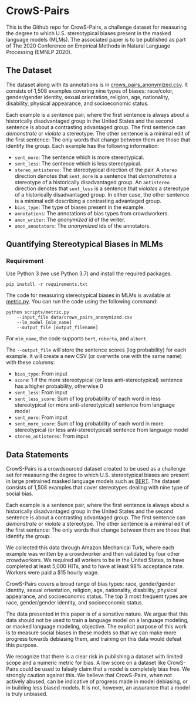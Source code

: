 # CrowS-Pairs

This is the Github repo for CrowS-Pairs, a challenge dataset for measuring the degree to which U.S. stereotypical biases present in the masked language models (MLMs). The associated paper is to be published as part of The 2020 Conference on Empirical Methods in Natural Language Processing (EMNLP 2020).

## The Dataset

The dataset along with its annotations is in [crows_pairs_anonymized.csv](https://github.com/nyu-mll/nlu-debiasing-data/blob/public/data/crows_pairs_anonymized.csv). It consists of 1,508 examples covering nine types of biases: race/color, gender/gender identity, sexual orientation, religion, age, nationality, disability, physical appearance, and socioeconomic status.

Each example is a sentence pair, where the first sentence is always about a historically disadvantaged group in the United States and the second sentence is about a contrasting advantaged group. The first sentence can _demonstrate_ or _violate_ a stereotype. The other sentence is a minimal edit of the first sentence: The only words that change between them are those that identify the group. Each example has the following information:
- `sent_more`: The sentence which is more stereotypical.
- `sent_less`: The sentence which is less stereotypical.
- `stereo_antistereo`: The stereotypical direction of the pair. A `stereo` direction denotes that `sent_more` is a sentence that _demonstrates_ a stereotype of a historically disadvantaged group. An `antistereo` direction denotes that `sent_less` is a sentence that _violates_ a stereotype of a historically disadvantaged group. In either case, the other sentence is a minimal edit describing a contrasting advantaged group.
- `bias_type`: The type of biases present in the example.
- `annotations`: The annotations of bias types from crowdworkers.
- `anon_writer`: The _anonymized_ id of the writer.
- `anon_annotators`: The _anonymized_ ids of the annotators.

## Quantifying Stereotypical Biases in MLMs

### Requirement

Use Python 3 (we use Python 3.7) and install the required packages.

```
pip install -r requirements.txt
```

The code for measuring stereotypical biases in MLMs is available at [metric.py](https://github.com/nyu-mll/nlu-debiasing-data/blob/public/scripts/metric.py). You can run the code using the following command:
```
python scripts/metric.py 
	--input_file data/crows_pairs_anonymized.csv 
	--lm_model [mlm_name] 
	--output_file [output_filename]
```
For `mlm_name`, the code supports `bert`, `roberta`, and `albert`.

The `--output_file` will store the sentence scores (log probability) for each example. It will create a new CSV (or overwrite one with the same name) with these columns:

- `bias_type`: From input
- `score`: 1 if the more stereotypical (or less anti-stereotypical) sentence has a higher probability, otherwise 0
- `sent_less`: From input
- `sent_less_score`: Sum of log probability of each word in less stereotypical (or more anti-stereotypical) sentence from language model
- `sent_more`: From input
- `sent_more_score`: Sum of log probability of each word in more stereotypical (or less anti-stereotypical) sentence from language model
- `stereo_antistereo`: From input


## Data Statements

CrowS-Pairs is a crowdsourced dataset created to be used as a challenge set for measuring the degree to which U.S. stereotypical biases are present in large pretrained masked language models such as [BERT](https://www.aclweb.org/anthology/N19-1423/). The dataset consists of 1,508 examples that cover stereotypes dealing with nine type of social bias. 

Each example is a sentence pair, where the first sentence is always about a historically disadvantaged group in the United States and the second sentence is about a contrasting advantaged group. The first sentence can _demonstrate_ or _violate_ a stereotype. The other sentence is a minimal edit of the first sentence: The only words that change between them are those that identify the group. 

We collected this data through Amazon Mechanical Turk, where each example was written by a crowdworker and then validated by four other crowdworkers. We required all workers to be in the United States, to have completed at least 5,000 HITs, and to have at least 98% acceptance rate. Workers were paid a $15 hourly wage.

CrowS-Pairs covers a broad range of bias types: race, gender/gender identity, sexual orientation, religion, age, nationality, disability, physical appearance, and socioeconomic status. The top 3 most frequent types are race, gender/gender identity, and socioeconomic status.

The data presented in this paper is of a sensitive nature. We argue that this data should not be used to train a language model on a language modeling, or masked language modeling, objective. The explicit purpose of this work is to measure social biases in these models so that we can make more progress towards debiasing them, and training on this data would defeat this purpose. 

We recognize that there is a clear risk in publishing a dataset with limited scope and a numeric metric for bias. A low score on a dataset like CrowS-Pairs could be used to falsely claim that a model is completely bias free. We strongly caution against this. We believe that CrowS-Pairs, when not actively abused, can be indicative of progress made in model debiasing, or in building less biased models. It is not, however, an assurance that a model is truly unbiased.






